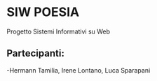 # SIW POESIA 
Progetto Sistemi Informativi su Web
## Partecipanti: 
-Hermann Tamilia, Irene Lontano, Luca Sparapani